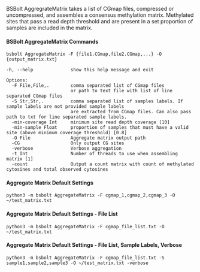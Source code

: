
BSBolt AggregrateMatrix takes a list of CGmap files, compressed or uncompressed, and assembles a consensus
methylation matrix. Methylated sites that pass a read depth threshold and are present in a set proportion of 
samples are included in the matrix.

#### **BSBolt AggregateMatrix Commands**

```shell
bsbolt AggregateMatrix -F {file1.CGmap,file2.CGmap,...} -O {output_matrix.txt}

-h, --help              show this help message and exit

Options:
  -F File,File,.        comma separated list of CGmap files
                        or path to text file with list of line separated CGmap files
  -S Str,Str,.          comma separated list of samples labels. If sample labels are not provided sample labels
                        are extracted from CGmap files. Can also pass path to txt for line separated sample labels.
  -min-coverage Int     minimum site read depth coverage [10]
  -min-sample Float     proportion of samples that must have a valid site (above minimum coverage threshold) [0.8]
  -O File               Aggregate matrix output path
  -CG                   Only output CG sites
  -verbose              Verbose aggregation
  -t Int                Number of threads to use when assembling matrix [1]
  -count                Output a count matrix with count of methylated cytosines and total observed cytosines
```

#### **Aggregate Matrix Default Settings**

```shell
python3 -m bsbolt AggregateMatrix -F cgmap_1,cgmap_2,cgmap_3 -O ~/test_matrix.txt
```

#### **Aggregate Matrix Default Settings - File List**

```shell
python3 -m bsbolt AggregateMatrix -F cgmap_file_list.txt -O ~/test_matrix.txt
```

#### **Aggregate Matrix Default Settings - File List, Sample Labels, Verbose**

```shell
python3 -m bsbolt AggregateMatrix -F cgmap_file_list.txt -S sample1,sample2,sample3 -O ~/test_matrix.txt -verbose
```
